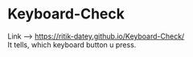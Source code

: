 # Keyboard-Check
Link --> https://ritik-datey.github.io/Keyboard-Check/ <br>
It tells, which keyboard button u press.
